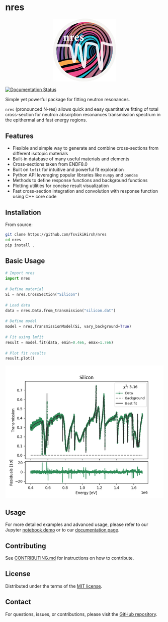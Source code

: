 # nres

<p align="center">
  <img src="docs/source/_static/nres_logo.png" alt="nres logo" width="200"/>
</p>


[![Documentation Status](https://readthedocs.org/projects/nres/badge/?version=latest)](https://nres.readthedocs.io/en/latest/?badge=latest)
<!-- [![PyPI version][pypi-version]][pypi-link]
[![PyPI platforms][pypi-platforms]][pypi-link] -->


Simple yet powerful package for fitting neutron resonances.

`nres` (pronounced N-res) allows quick and easy quantitative fitting of total cross-section for neutron absorption resonances transmission spectrum in the epithermal and fast energy regions.

## Features

- Flexible and simple way to generate and combine cross-sections from different isotopic materials
- Built-in database of many useful materials and elements
- Cross-sections taken from ENDF8.0
- Built on `lmfit` for intuitive and powerful fit exploration
- Python API leveraging popular libraries like `numpy` and `pandas`
- Methods to define response functions and background functions
- Plotting utilities for concise result visualization
- Fast cross-section integration and convolution with response function using C++ core code

## Installation

From source:
```bash
git clone https://github.com/TsvikiHirsh/nres
cd nres
pip install .
```


## Basic Usage

```python
# Import nres
import nres

# Define material
Si = nres.CrossSection("Silicon")

# Load data
data = nres.Data.from_transmission("silicon.dat") 

# Define model
model = nres.TransmissionModel(Si, vary_background=True)

# Fit using lmfit
result = model.fit(data, emin=0.4e6, emax=1.7e6) 

# Plot fit results
result.plot()
```
![fit results](docs/images/silicon_fit.png)

## Usage

For more detailed examples and advanced usage, please refer to our Jupyter [notebook demo](notebooks/nres_demo.ipynb) or to our [documentation page](https://nres.readthedocs.io).

## Contributing

See [CONTRIBUTING.md](CONTRIBUTING.md) for instructions on how to contribute.

## License

Distributed under the terms of the [MIT license](LICENSE).

## Contact

For questions, issues, or contributions, please visit the [GitHub repository](https://github.com/tsvikihirsh/nres).


<!-- prettier-ignore-start -->
[actions-badge]:            https://github.com/TsvikiHirsh/nres/workflows/CI/badge.svg
[actions-link]:             https://github.com/TsvikiHirsh/nres/actions
<!-- [pypi-link]:                https://pypi.org/project/nres/
[pypi-platforms]:           https://img.shields.io/pypi/pyversions/nres
[pypi-version]:             https://img.shields.io/pypi/v/nres -->
<!-- prettier-ignore-end -->
